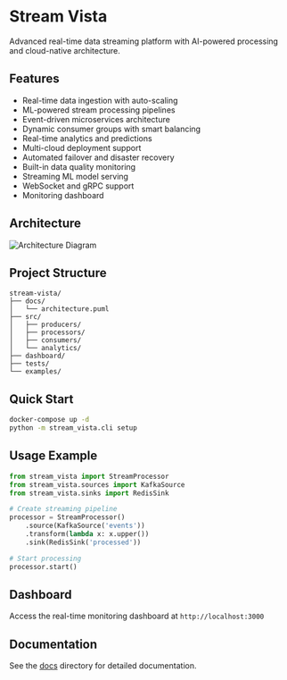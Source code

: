 # Stream Vista

Advanced real-time data streaming platform with AI-powered processing and cloud-native architecture.

## Features
- Real-time data ingestion with auto-scaling
- ML-powered stream processing pipelines
- Event-driven microservices architecture
- Dynamic consumer groups with smart balancing
- Real-time analytics and predictions
- Multi-cloud deployment support
- Automated failover and disaster recovery
- Built-in data quality monitoring
- Streaming ML model serving
- WebSocket and gRPC support
- Monitoring dashboard

## Architecture
![Architecture Diagram](docs/architecture.png)

## Project Structure
```
stream-vista/
├── docs/
│   └── architecture.puml
├── src/
│   ├── producers/
│   ├── processors/
│   ├── consumers/
│   └── analytics/
├── dashboard/
├── tests/
└── examples/
```

## Quick Start
```bash
docker-compose up -d
python -m stream_vista.cli setup
```

## Usage Example
```python
from stream_vista import StreamProcessor
from stream_vista.sources import KafkaSource
from stream_vista.sinks import RedisSink

# Create streaming pipeline
processor = StreamProcessor()
    .source(KafkaSource('events'))
    .transform(lambda x: x.upper())
    .sink(RedisSink('processed'))

# Start processing
processor.start()
```

## Dashboard
Access the real-time monitoring dashboard at `http://localhost:3000`

## Documentation
See the [docs](docs/) directory for detailed documentation.
